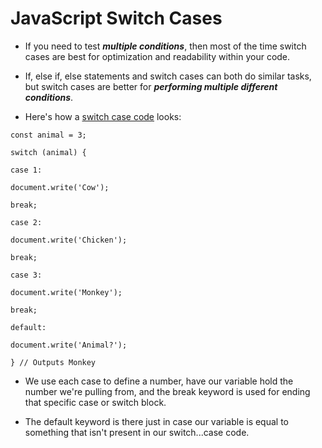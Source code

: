 # JavaScript Switch Cases

- If you need to test ***multiple conditions***, then most of the time switch cases are best for optimization and readability within your code. 

- If, else if, else statements and switch cases can both do similar tasks, but switch cases are better for ***performing multiple different conditions***. 
- Here's how a [switch case code](https://github.com/ShubhamJagtap2000/JavaScript-Basics/blob/main/05%20Switch%20Cases/Examples/switch-case.js) looks:

```
const animal = 3;

switch (animal) {

case 1:

document.write('Cow');

break;

case 2:

document.write('Chicken');

break;

case 3:

document.write('Monkey');

break;

default:

document.write('Animal?');

} // Outputs Monkey
```

- We use each case to define a number, have our variable hold the number we're pulling from, and the break keyword is used for ending that specific case or switch block. 

- The default keyword is there just in case our variable is equal to something that isn't present in our switch...case code.

